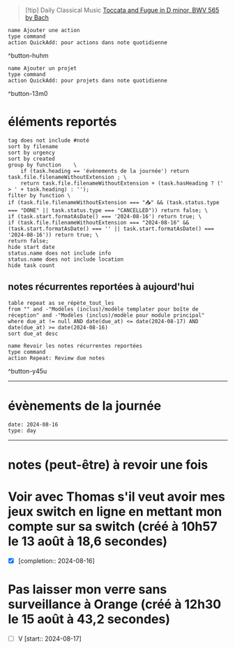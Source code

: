 



> [!tip] Daily Classical Music
> [Toccata and Fugue in D minor, BWV 565 by Bach](https://www.youtube.com/watch?v=Nnuq9PXbywA)

```button
name Ajouter une action
type command
action QuickAdd: pour actions dans note quotidienne
```
^button-huhm
```button
name Ajouter un projet
type command
action QuickAdd: pour projets dans note quotidienne
```
^button-13m0
# éléments reportés
```tasks
tag does not include #noté 
sort by filename 
sort by urgency 
sort by created 
group by function    \
	if (task.heading == 'évènements de la journée') return task.file.filenameWithoutExtension ; \
    return task.file.filenameWithoutExtension + (task.hasHeading ? (' > ' + task.heading) : '');
filter by function \
if (task.file.filenameWithoutExtension === "📥" && (task.status.type === "DONE" || task.status.type === "CANCELLED")) return false; \
if (task.start.formatAsDate() === '2024-08-16') return true; \
if (task.file.filenameWithoutExtension === "2024-08-16" && (task.start.formatAsDate() === '' || task.start.formatAsDate() === '2024-08-16')) return true; \
return false;
hide start date
status.name does not include info
status.name does not include location
hide task count
```

## notes récurrentes reportées à aujourd'hui
```dataview
table repeat as se_répète_tout_les
from "" and -"Modèles (inclus)/modèle templater pour boîte de réception" and -"Modèles (inclus)/modèle pour module principal"
where due_at != null AND date(due_at) <= date(2024-08-17) AND date(due_at) >= date(2024-08-16)
sort due_at desc
```

```button
name Revoir les notes récurrentes reportées
type command
action Repeat: Review due notes
```
^button-y45u
___
# évènements de la journée
```gEvent
date: 2024-08-16
type: day
```
___

# notes (peut-être) à revoir une fois


# Voir avec Thomas s'il veut avoir mes jeux switch en ligne en mettant mon compte sur sa switch (créé à 10h57 le 13 août à 18,6 secondes) 
- [X]   [completion:: 2024-08-16]

# Pas laisser mon verre sans surveillance à Orange (créé à 12h30 le 15 août à 43,2 secondes) 
- [ ] V  [start:: 2024-08-17]
